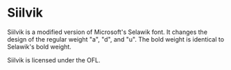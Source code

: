 # Siilvik
Siilvik is a modified version of Microsoft's Selawik font. It changes the design of the regular weight "a", "d", and "u". The bold weight is identical to Selawik's bold weight.

Siilvik is licensed under the OFL.
